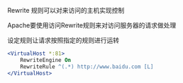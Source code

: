 
Rewrite 规则可以对来访问的主机实现控制

Apache要使用访问Rewrite规则来对访问服务器的请求做处理

设定规则让请求按照指定的规则进行运转

```apache
<VirtualHost *:81>
    RewriteEngine On 
    RewriteRule ^(.*) http://www.baidu.com [L]
</VirtualHost>
```
